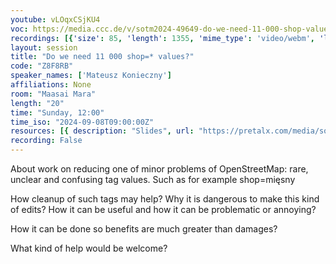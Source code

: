 ```yaml
---
youtube: vLOqxCSjKU4
voc: https://media.ccc.de/v/sotm2024-49649-do-we-need-11-000-shop-values-
recordings: [{'size': 85, 'length': 1355, 'mime_type': 'video/webm', 'language': 'eng', 'filename': 'sotm2024-49649-eng-Do_we_need_11_000_shop_values_webm-hd.webm', 'state': 'new', 'folder': 'webm-hd', 'high_quality': True, 'width': 1920, 'height': 1080, 'updated_at': '2024-11-26T21:31:03.956+01:00', 'recording_url': 'https://cdn.media.ccc.de/events/sotm/2024/webm-hd/sotm2024-49649-eng-Do_we_need_11_000_shop_values_webm-hd.webm', 'url': 'https://api.media.ccc.de/public/recordings/81980', 'event_url': 'https://api.media.ccc.de/public/events/c51d385e-aacc-5c78-82a7-09a467636263', 'conference_url': 'https://api.media.ccc.de/public/conferences/sotm2024'}, {'size': 45, 'length': 1355, 'mime_type': 'video/webm', 'language': 'eng', 'filename': 'sotm2024-49649-eng-Do_we_need_11_000_shop_values_webm-sd.webm', 'state': 'new', 'folder': 'webm-sd', 'high_quality': False, 'width': 720, 'height': 576, 'updated_at': '2024-11-26T21:18:41.262+01:00', 'recording_url': 'https://cdn.media.ccc.de/events/sotm/2024/webm-sd/sotm2024-49649-eng-Do_we_need_11_000_shop_values_webm-sd.webm', 'url': 'https://api.media.ccc.de/public/recordings/81979', 'event_url': 'https://api.media.ccc.de/public/events/c51d385e-aacc-5c78-82a7-09a467636263', 'conference_url': 'https://api.media.ccc.de/public/conferences/sotm2024'}, {'size': 29, 'length': 1355, 'mime_type': 'video/mp4', 'language': 'eng', 'filename': 'sotm2024-49649-eng-Do_we_need_11_000_shop_values_sd.mp4', 'state': 'new', 'folder': 'h264-sd', 'high_quality': False, 'width': 720, 'height': 576, 'updated_at': '2024-11-26T21:08:30.824+01:00', 'recording_url': 'https://cdn.media.ccc.de/events/sotm/2024/h264-sd/sotm2024-49649-eng-Do_we_need_11_000_shop_values_sd.mp4', 'url': 'https://api.media.ccc.de/public/recordings/81974', 'event_url': 'https://api.media.ccc.de/public/events/c51d385e-aacc-5c78-82a7-09a467636263', 'conference_url': 'https://api.media.ccc.de/public/conferences/sotm2024'}, {'size': 20, 'length': 1355, 'mime_type': 'audio/mpeg', 'language': 'eng', 'filename': 'sotm2024-49649-eng-Do_we_need_11_000_shop_values_mp3.mp3', 'state': 'new', 'folder': 'mp3', 'high_quality': False, 'width': 0, 'height': 0, 'updated_at': '2024-11-26T21:08:26.937+01:00', 'recording_url': 'https://cdn.media.ccc.de/events/sotm/2024/mp3/sotm2024-49649-eng-Do_we_need_11_000_shop_values_mp3.mp3', 'url': 'https://api.media.ccc.de/public/recordings/81973', 'event_url': 'https://api.media.ccc.de/public/events/c51d385e-aacc-5c78-82a7-09a467636263', 'conference_url': 'https://api.media.ccc.de/public/conferences/sotm2024'}, {'size': 59, 'length': 1355, 'mime_type': 'video/mp4', 'language': 'eng', 'filename': 'sotm2024-49649-eng-Do_we_need_11_000_shop_values_hd.mp4', 'state': 'new', 'folder': 'h264-hd', 'high_quality': True, 'width': 1920, 'height': 1080, 'updated_at': '2024-11-26T21:05:40.443+01:00', 'recording_url': 'https://cdn.media.ccc.de/events/sotm/2024/h264-hd/sotm2024-49649-eng-Do_we_need_11_000_shop_values_hd.mp4', 'url': 'https://api.media.ccc.de/public/recordings/81971', 'event_url': 'https://api.media.ccc.de/public/events/c51d385e-aacc-5c78-82a7-09a467636263', 'conference_url': 'https://api.media.ccc.de/public/conferences/sotm2024'}]
layout: session
title: "Do we need 11 000 shop=* values?"
code: "Z8F8RB"
speaker_names: ['Mateusz Konieczny']
affiliations: None
room: "Maasai Mara"
length: "20"
time: "Sunday, 12:00"
time_iso: "2024-09-08T09:00:00Z"
resources: [{ description: "Slides", url: "https://pretalx.com/media/sotm2024/submissions/Z8F8RB/resources/Do_we_need_11000_shop_values_0QIGBXl.pdf" }]
recording: False
---
```


About work on reducing one of minor problems of OpenStreetMap: rare, unclear and confusing tag values. Such as for example shop=mięsny

How cleanup of such tags may help? Why it is dangerous to make this kind of edits? How it can be useful and how it can be problematic or annoying?

How it can be done so benefits are much greater than damages?

What kind of help would be welcome?

